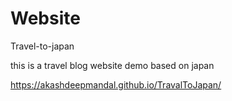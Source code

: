 # Website
Travel-to-japan

this is a travel blog website demo based on japan

https://akashdeepmandal.github.io/TravalToJapan/
